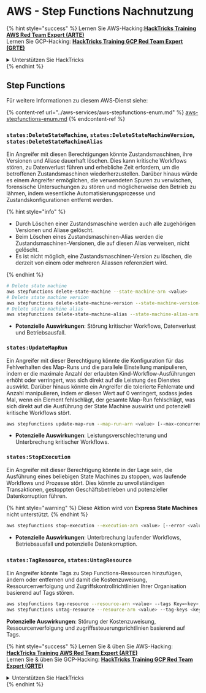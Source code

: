 # AWS - Step Functions Nachnutzung

{% hint style="success" %}
Lernen Sie AWS-Hacking:<img src="/.gitbook/assets/image.png" alt="" data-size="line">[**HackTricks Training AWS Red Team Expert (ARTE)**](https://training.hacktricks.xyz/courses/arte)<img src="/.gitbook/assets/image.png" alt="" data-size="line">\
Lernen Sie GCP-Hacking: <img src="/.gitbook/assets/image (2).png" alt="" data-size="line">[**HackTricks Training GCP Red Team Expert (GRTE)**<img src="/.gitbook/assets/image (2).png" alt="" data-size="line">](https://training.hacktricks.xyz/courses/grte)

<details>

<summary>Unterstützen Sie HackTricks</summary>

* Überprüfen Sie die [**Abonnementpläne**](https://github.com/sponsors/carlospolop)!
* **Treten Sie der** 💬 [**Discord-Gruppe**](https://discord.gg/hRep4RUj7f) oder der [**Telegram-Gruppe**](https://t.me/peass) bei oder **folgen** Sie uns auf **Twitter** 🐦 [**@hacktricks\_live**](https://twitter.com/hacktricks\_live)**.**
* **Teilen Sie Hacking-Tricks, indem Sie PRs an die** [**HackTricks**](https://github.com/carlospolop/hacktricks) und [**HackTricks Cloud**](https://github.com/carlospolop/hacktricks-cloud) Github-Repositories einreichen.

</details>
{% endhint %}

## Step Functions

Für weitere Informationen zu diesem AWS-Dienst siehe:

{% content-ref url="../aws-services/aws-stepfunctions-enum.md" %}
[aws-stepfunctions-enum.md](../aws-services/aws-stepfunctions-enum.md)
{% endcontent-ref %}

### `states:DeleteStateMachine`, `states:DeleteStateMachineVersion`, `states:DeleteStateMachineAlias`

Ein Angreifer mit diesen Berechtigungen könnte Zustandsmaschinen, ihre Versionen und Aliase dauerhaft löschen. Dies kann kritische Workflows stören, zu Datenverlust führen und erhebliche Zeit erfordern, um die betroffenen Zustandsmaschinen wiederherzustellen. Darüber hinaus würde es einem Angreifer ermöglichen, die verwendeten Spuren zu verwischen, forensische Untersuchungen zu stören und möglicherweise den Betrieb zu lähmen, indem wesentliche Automatisierungsprozesse und Zustandskonfigurationen entfernt werden.

{% hint style="info" %}

- Durch Löschen einer Zustandsmaschine werden auch alle zugehörigen Versionen und Aliase gelöscht.
- Beim Löschen eines Zustandsmaschinen-Alias werden die Zustandsmaschinen-Versionen, die auf diesen Alias verweisen, nicht gelöscht.
- Es ist nicht möglich, eine Zustandsmaschinen-Version zu löschen, die derzeit von einem oder mehreren Aliassen referenziert wird.

{% endhint %}
```bash
# Delete state machine
aws stepfunctions delete-state-machine --state-machine-arn <value>
# Delete state machine version
aws stepfunctions delete-state-machine-version --state-machine-version-arn <value>
# Delete state machine alias
aws stepfunctions delete-state-machine-alias --state-machine-alias-arn <value>
```
- **Potenzielle Auswirkungen**: Störung kritischer Workflows, Datenverlust und Betriebsausfall.

### `states:UpdateMapRun`

Ein Angreifer mit dieser Berechtigung könnte die Konfiguration für das Fehlverhalten des Map-Runs und die parallele Einstellung manipulieren, indem er die maximale Anzahl der erlaubten Kind-Workflow-Ausführungen erhöht oder verringert, was sich direkt auf die Leistung des Dienstes auswirkt. Darüber hinaus könnte ein Angreifer die tolerierte Fehlerrate und Anzahl manipulieren, indem er diesen Wert auf 0 verringert, sodass jedes Mal, wenn ein Element fehlschlägt, der gesamte Map-Run fehlschlägt, was sich direkt auf die Ausführung der State Machine auswirkt und potenziell kritische Workflows stört.
```bash
aws stepfunctions update-map-run --map-run-arn <value> [--max-concurrency <value>] [--tolerated-failure-percentage <value>] [--tolerated-failure-count <value>]
```
- **Potenzielle Auswirkungen**: Leistungsverschlechterung und Unterbrechung kritischer Workflows.

### `states:StopExecution`

Ein Angreifer mit dieser Berechtigung könnte in der Lage sein, die Ausführung eines beliebigen State Machines zu stoppen, was laufende Workflows und Prozesse stört. Dies könnte zu unvollständigen Transaktionen, gestoppten Geschäftsbetrieben und potenzieller Datenkorruption führen.

{% hint style="warning" %}
Diese Aktion wird von **Express State Machines** nicht unterstützt.
{% endhint %}
```bash
aws stepfunctions stop-execution --execution-arn <value> [--error <value>] [--cause <value>]
```
- **Potenzielle Auswirkungen**: Unterbrechung laufender Workflows, Betriebsausfall und potenzielle Datenkorruption.

### `states:TagResource`, `states:UntagResource`

Ein Angreifer könnte Tags zu Step Functions-Ressourcen hinzufügen, ändern oder entfernen und damit die Kostenzuweisung, Ressourcenverfolgung und Zugriffskontrollrichtlinien Ihrer Organisation basierend auf Tags stören.
```bash
aws stepfunctions tag-resource --resource-arn <value> --tags Key=<key>,Value=<value>
aws stepfunctions untag-resource --resource-arn <value> --tag-keys <key>
```
**Potenzielle Auswirkungen**: Störung der Kostenzuweisung, Ressourcenverfolgung und zugriffssteuerungsrichtlinien basierend auf Tags. 

{% hint style="success" %}
Lernen Sie & üben Sie AWS-Hacking: <img src="/.gitbook/assets/image.png" alt="" data-size="line">[**HackTricks Training AWS Red Team Expert (ARTE)**](https://training.hacktricks.xyz/courses/arte)<img src="/.gitbook/assets/image.png" alt="" data-size="line">\
Lernen Sie & üben Sie GCP-Hacking: <img src="/.gitbook/assets/image (2).png" alt="" data-size="line">[**HackTricks Training GCP Red Team Expert (GRTE)**<img src="/.gitbook/assets/image (2).png" alt="" data-size="line">](https://training.hacktricks.xyz/courses/grte)

<details>

<summary>Unterstützen Sie HackTricks</summary>

* Überprüfen Sie die [**Abonnementpläne**](https://github.com/sponsors/carlospolop)!
* **Treten Sie der** 💬 [**Discord-Gruppe**](https://discord.gg/hRep4RUj7f) oder der [**Telegram-Gruppe**](https://t.me/peass) bei oder **folgen** Sie uns auf **Twitter** 🐦 [**@hacktricks\_live**](https://twitter.com/hacktricks\_live)**.**
* **Teilen Sie Hacking-Tricks, indem Sie PRs an die** [**HackTricks**](https://github.com/carlospolop/hacktricks) und [**HackTricks Cloud**](https://github.com/carlospolop/hacktricks-cloud) Github-Repositorys einreichen.

</details>
{% endhint %}
